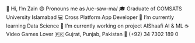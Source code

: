 👋 Hi, I’m Zain
😄 Pronouns me as /ue-saw-ma/
🎓 Graduate of COMSATS University Islamabad
💻 Cross Platform App Developer
🌱 I’m currently learning Data Science
🔭 I’m currently working on project AlShaafi AI & ML
☕️ Video Games Lover
🇵🇰 Gujrat, Punjab, Pakistan
📱 (+92) 34 7302 189 0
